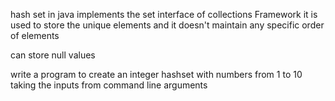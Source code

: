 hash set in java implements the set interface of collections Framework it is used to store the unique elements and it doesn't maintain any specific order of elements

can store null values

write a program to create an integer hashset with numbers from  1 to 10 taking the inputs from command line arguments 

